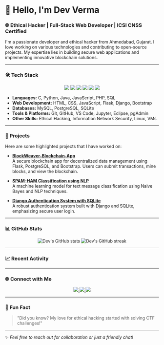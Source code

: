 # 👋 Hello, I'm Dev Verma 

### 🌐 Ethical Hacker | Full-Stack Web Developer | ICSI CNSS Certified

I'm a passionate developer and ethical hacker from Ahmedabad, Gujarat. I love working on various technologies and contributing to open-source projects. My expertise lies in building secure web applications and implementing innovative blockchain solutions.

---

### 🛠️ **Tech Stack**

<p align="center">
  <img src="https://img.shields.io/badge/Code-Python-informational?style=flat&logo=python&logoColor=white&color=2bbc8a"/>
  <img src="https://img.shields.io/badge/Code-C%20-informational?style=flat&logo=c&logoColor=white&color=2bbc8a"/>
  <img src="https://img.shields.io/badge/Code-JavaScript-informational?style=flat&logo=javascript&logoColor=white&color=2bbc8a"/>
  <img src="https://img.shields.io/badge/Framework-Flask-informational?style=flat&logo=flask&logoColor=white&color=2bbc8a"/>
  <img src="https://img.shields.io/badge/Tools-Git-informational?style=flat&logo=git&logoColor=white&color=2bbc8a"/>
  <img src="https://img.shields.io/badge/Database-PostgreSQL-informational?style=flat&logo=postgresql&logoColor=white&color=2bbc8a"/>
</p>

- **Languages:** C, Python, Java, JavaScript, PHP, SQL
- **Web Development:** HTML, CSS, JavaScript, Flask, Django, Bootstrap
- **Databases:** MySQL, PostgreSQL, SQLite
- **Tools & Platforms:** Git, GitHub, VS Code, Jupyter, Eclipse, pgAdmin
- **Other Skills:** Ethical Hacking, Information Network Security, Linux, VMs

---

### 🚀 **Projects**

Here are some highlighted projects that I have worked on:

- **[BlockWeaver-Blockchain-App](https://github.com/dkv204p/BlockWeaver-Blockchain-App)**  
  A secure blockchain app for decentralized data management using Flask, PostgreSQL, and Bootstrap. Users can submit transactions, mine blocks, and view the blockchain.

- **[SPAM-HAM Classification using NLP](https://github.com/dkv204p/SPAM-HAM-Classification-using-NLP)**  
  A machine learning model for text message classification using Naive Bayes and NLP techniques.

- **[Django Authentication System with SQLite](https://github.com/dkv204p/django-authentication-system-using-sqlite)**  
  A robust authentication system built with Django and SQLite, emphasizing secure user login.

---

### 📊 **GitHub Stats**

<p align="center">
  <img src="https://github-readme-stats.vercel.app/api?username=dkv204p&show_icons=true&theme=radical" alt="Dev's GitHub stats"/>
  <img src="https://github-readme-streak-stats.herokuapp.com/?user=dkv204p&theme=radical" alt="Dev's GitHub streak"/>
</p>

---

### 📈 **Recent Activity**

<!--START_SECTION:activity-->
<!--END_SECTION:activity-->

---

### 🌐 **Connect with Me**

<p align="center">
  <a href="https://www.linkedin.com/in/devkkverma/" target="_blank">
    <img src="https://img.shields.io/badge/LinkedIn-Dev%20Verma-blue?style=flat&logo=linkedin"/>
  </a>
  <a href="mailto:devverma.tech2026@gmail.com">
    <img src="https://img.shields.io/badge/Email-devverma.tech2026%40gmail.com-red?style=flat&logo=gmail&logoColor=white"/>
  </a>
  <a href="https://www.instagram.com/dev_v.11/" target="_blank">
    <img src="https://img.shields.io/badge/Instagram-%40dev_v.11-E4405F?style=flat&logo=instagram&logoColor=white"/>
  </a>
</p>

---

### 🎨 **Fun Fact**

> "Did you know? My love for ethical hacking started with solving CTF challenges!"

---

✨ _Feel free to reach out for collaboration or just a friendly chat!_
